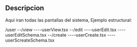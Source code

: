 ## Descripcion

Aqui iran todas las pantallas del sistema, Ejemplo estructural:

/user
--/view
----userView.tsx
--/edit
----userEdit.tsx
----userEditSchema.tsx
--/create
----userCreate.tsx
----userScreateSchema.tsx

